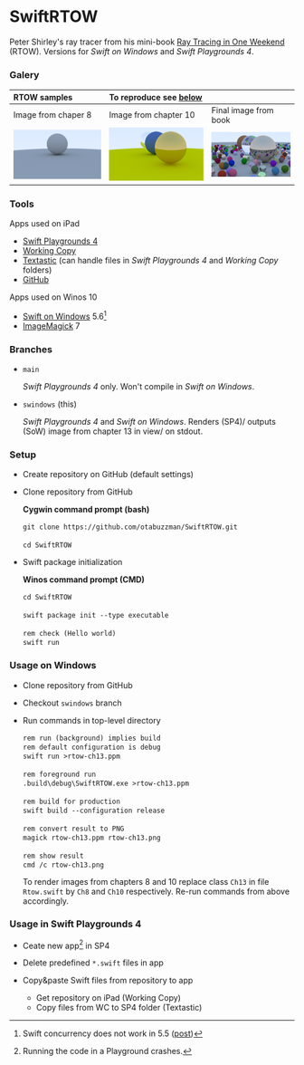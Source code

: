 # SwiftRTOW
Peter Shirley's ray tracer from his mini-book [Ray Tracing in One Weekend](https://github.com/RayTracing/raytracing.github.io/) (RTOW). Versions for *Swift on Windows* and *Swift Playgrounds 4*.

### Galery

|RTOW samples|To reproduce see [below](#usage-on-windows)|   |
|:---|:---|:---|
|Image from chaper 8|Image from chapter 10|Final image from book|
|![Image from chaper 8](./rtow-ch8.png)|![Image from chapter 10](./rtow-ch10.png)|![Final image from book](./rtow-ch13.png)|

### Tools
Apps used on iPad
- [Swift Playgrounds 4](https://apps.apple.com/de/app/swift-playgrounds/id908519492)
- [Working Copy](https://workingcopyapp.com/)
- [Textastic](https://www.textasticapp.com/) (can handle files in *Swift Playgrounds 4* and *Working Copy* folders)
- [GitHub](https://apps.apple.com/us/app/github/id1477376905)

Apps used on Winos 10
- [Swift on Windows](https://www.swift.org/blog/swift-on-windows/) 5.6[^1]
- [ImageMagick](https://imagemagick.org/script/download.php) 7

[^1]: Swift concurrency does not work in 5.5 ([post](https://forums.swift.org/t/swift-concurrency-dep-access-violation-on-task-deallocation/54224))

### Branches
- `main`

  *Swift Playgrounds 4* only. Won't compile in *Swift on Windows*.
- `swindows` (this)

  *Swift Playgrounds 4* and *Swift on Windows*. Renders (SP4)/ outputs (SoW) image from chapter 13 in view/ on stdout.

### Setup
- Create repository on GitHub (default settings)
- Clone repository from GitHub

  **Cygwin command prompt (bash)**
  ```
  git clone https://github.com/otabuzzman/SwiftRTOW.git

  cd SwiftRTOW
  ```
- Swift package initialization

  **Winos command prompt (CMD)**
  ```
  cd SwiftRTOW

  swift package init --type executable

  rem check (Hello world)
  swift run
  ```

### Usage on Windows
- Clone repository from GitHub
- Checkout `swindows` branch
- Run commands in top-level directory

  ```
  rem run (background) implies build
  rem default configuration is debug
  swift run >rtow-ch13.ppm

  rem foreground run
  .build\debug\SwiftRTOW.exe >rtow-ch13.ppm

  rem build for production
  swift build --configuration release

  rem convert result to PNG
  magick rtow-ch13.ppm rtow-ch13.png

  rem show result
  cmd /c rtow-ch13.png
  ```
  To render images from chapters 8 and 10 replace class `Ch13` in file `Rtow.swift` by `Ch8` and `Ch10` respectively. Re-run commands from above accordingly.

### Usage in Swift Playgrounds 4
- Ceate new app[^2] in SP4
- Delete predefined `*.swift` files in app
- Copy&paste Swift files from repository to app

  - Get repository on iPad (Working Copy)
  - Copy files from WC to SP4 folder (Textastic)

[^2]: Running the code in a Playground crashes.

